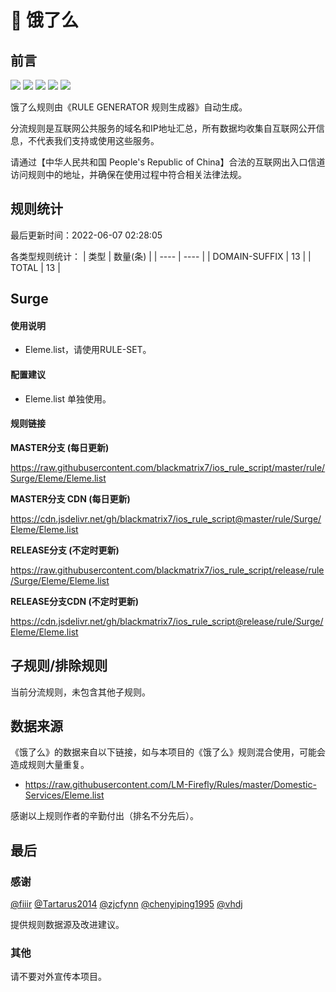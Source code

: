 # 🧸 饿了么

## 前言

![](https://shields.io/badge/-移除重复规则-ff69b4) ![](https://shields.io/badge/-DOMAIN与DOMAIN--SUFFIX合并-green) ![](https://shields.io/badge/-DOMAIN--SUFFIX间合并-critical) ![](https://shields.io/badge/-DOMAIN--SUFFIX与DOMAIN--KEYWORD合并-blue) ![](https://shields.io/badge/-IP--CIDR(6)合并-blueviolet) 

饿了么规则由《RULE GENERATOR 规则生成器》自动生成。

分流规则是互联网公共服务的域名和IP地址汇总，所有数据均收集自互联网公开信息，不代表我们支持或使用这些服务。

请通过【中华人民共和国 People's Republic of China】合法的互联网出入口信道访问规则中的地址，并确保在使用过程中符合相关法律法规。

## 规则统计

最后更新时间：2022-06-07 02:28:05

各类型规则统计：
| 类型 | 数量(条)  | 
| ---- | ----  |
| DOMAIN-SUFFIX | 13  | 
| TOTAL | 13  | 


## Surge 

#### 使用说明
- Eleme.list，请使用RULE-SET。

#### 配置建议
- Eleme.list 单独使用。

#### 规则链接
**MASTER分支 (每日更新)**

https://raw.githubusercontent.com/blackmatrix7/ios_rule_script/master/rule/Surge/Eleme/Eleme.list

**MASTER分支 CDN (每日更新)**

https://cdn.jsdelivr.net/gh/blackmatrix7/ios_rule_script@master/rule/Surge/Eleme/Eleme.list

**RELEASE分支 (不定时更新)**

https://raw.githubusercontent.com/blackmatrix7/ios_rule_script/release/rule/Surge/Eleme/Eleme.list

**RELEASE分支CDN (不定时更新)**

https://cdn.jsdelivr.net/gh/blackmatrix7/ios_rule_script@release/rule/Surge/Eleme/Eleme.list

## 子规则/排除规则


当前分流规则，未包含其他子规则。

## 数据来源

《饿了么》的数据来自以下链接，如与本项目的《饿了么》规则混合使用，可能会造成规则大量重复。

- https://raw.githubusercontent.com/LM-Firefly/Rules/master/Domestic-Services/Eleme.list


感谢以上规则作者的辛勤付出（排名不分先后）。

## 最后

### 感谢

[@fiiir](https://github.com/fiiir) [@Tartarus2014](https://github.com/Tartarus2014) [@zjcfynn](https://github.com/zjcfynn) [@chenyiping1995](https://github.com/chenyiping1995) [@vhdj](https://github.com/vhdj)

提供规则数据源及改进建议。

### 其他

请不要对外宣传本项目。
